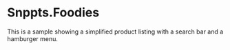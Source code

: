 # Snppts.Foodies

This is a sample showing a simplified product listing with a search bar and a hamburger menu.
